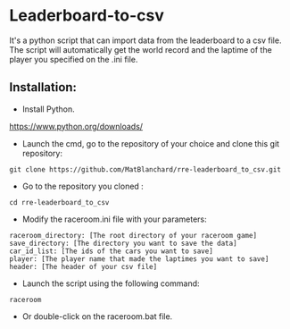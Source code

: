 # Leaderboard-to-csv
It's a python script that can import data from the leaderboard to a csv file.
The script will automatically get the world record and the laptime of the player you specified on the .ini file.
## Installation:
- Install Python.

https://www.python.org/downloads/
- Launch the cmd, go to the repository of your choice and clone this git repository:
```
git clone https://github.com/MatBlanchard/rre-leaderboard_to_csv.git
```
- Go to the repository you cloned :
```
cd rre-leaderboard_to_csv
```
- Modify the raceroom.ini file with your parameters:
```
raceroom_directory: [The root directory of your raceroom game]
save_directory: [The directory you want to save the data]
car_id_list: [The ids of the cars you want to save]
player: [The player name that made the laptimes you want to save]
header: [The header of your csv file]
```
- Launch the script using the following command:
```
raceroom
```
- Or double-click on the raceroom.bat file.
